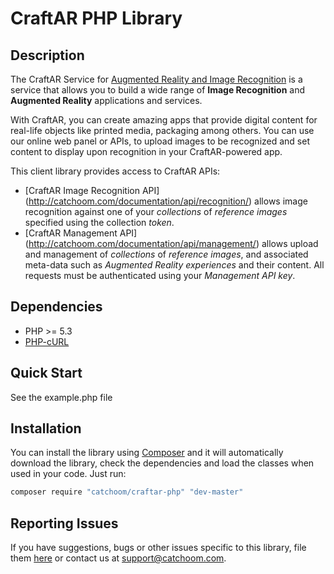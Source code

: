 # CraftAR PHP Library


## Description

The CraftAR Service for [Augmented Reality and Image Recognition](http://catchoom.com/product/craftar/augmented-reality-and-image-recognition/) is a  service
that allows you to build a wide range of __Image Recognition__ and __Augmented Reality__ applications
and services.

With CraftAR, you can create amazing apps that provide digital content
for real-life objects like printed media, packaging among others. You
can use our online web panel or APIs, to upload images to be recognized and set
content to display upon recognition in your CraftAR-powered app.

This client library provides access to CraftAR APIs:
- [CraftAR Image Recognition API]
(http://catchoom.com/documentation/api/recognition/)
  allows image recognition against one of your _collections_ of _reference images_ specified using the collection _token_.
- [CraftAR Management API]
(http://catchoom.com/documentation/api/management/)
  allows upload and management of _collections_ of _reference images_, and associated meta-data such as _Augmented Reality experiences_ and their content.
  All requests must be authenticated using your _Management API key_.


## Dependencies

- PHP >= 5.3
- [PHP-cURL](http://php.net/manual/es/book.curl.php)

## Quick Start

See the example.php file

## Installation

You can install the library using [Composer](https://getcomposer.org/) and it will automatically download the library,
check the dependencies and load the classes when used in your code. Just run:

``` sh
composer require "catchoom/craftar-php" "dev-master"
```

## Reporting Issues

If you have suggestions, bugs or other issues specific to this library, file
them [here](https://github.com/Catchoom/craftar-php/issues) or contact us
at [support@catchoom.com](mailto:support@catchoom.com).
